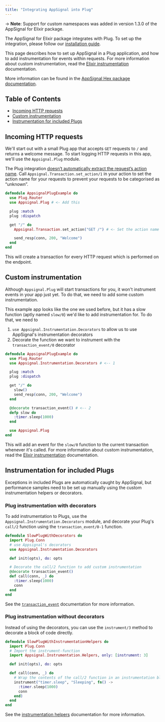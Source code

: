 ```yaml
---
title: "Integrating AppSignal into Plug"
---
```


-> **Note**: Support for custom namespaces was added in version 1.3.0 of the
   AppSignal for Elixir package.

The AppSignal for Elixir package integrates with Plug. To set up the
integration, please follow our [installation guide](/elixir/installation.html).

This page describes how to set up AppSignal in a Plug application, and how to
add instrumentation for events within requests. For more information about
custom instrumentation, read the [Elixir
instrumentation](/elixir/instrumentation/index.html) documentation.

More information can be found in the [AppSignal Hex package
documentation][hex-appsignal].

## Table of Contents

- [Incoming HTTP requests](#incoming-http-requests)
- [Custom instrumentation](#custom-instrumentation)
- [Instrumentation for included Plugs](#instrumentation-for-included-plugs)

## Incoming HTTP requests

We'll start out with a small Plug app that accepts `GET` requests to `/` and
returns a welcome message. To start logging HTTP requests in this app, we'll
use the `Appsignal.Plug` module.

The Plug integration [doesn’t automatically extract the request’s action
name](https://docs.appsignal.com/support/known-issues/plug-actions-registered-as-unknown.html).
Call `Appsignal.Transaction.set_action/1` in your action to set the action name
for your requests to prevent your requests to be categorised as “unknown”.

``` elixir
defmodule AppsignalPlugExample do
  use Plug.Router
  use Appsignal.Plug # <- Add this

  plug :match
  plug :dispatch

  get "/" do
    Appsignal.Transaction.set_action("GET /") # <- Set the action name

    send_resp(conn, 200, "Welcome")
  end
end
```

This will create a transaction for every HTTP request which is performed on the 
endpoint.

## Custom instrumentation

Although `Appsignal.Plug` will start transactions for you, it won't instrument
events in your app just yet. To do that, we need to add some custom
instrumentation.

This example app looks like the one we used before, but it has a slow function
(aptly named `slow/0`) we'd like to add instrumentation for. To do that, we need
to

1. `use Appsignal.Instrumentation.Decorators` to allow us to use AppSignal's
   instrumentation decorators
2. Decorate the function we want to instrument with the `transaction_event/0`
   decorator

``` elixir
defmodule AppsignalPlugExample do
  use Plug.Router
  use Appsignal.Instrumentation.Decorators # <-- 1

  plug :match
  plug :dispatch

  get "/" do
    slow()
    send_resp(conn, 200, "Welcome")
  end

  @decorate transaction_event() # <-- 2
  defp slow do
    :timer.sleep(1000)
  end

  use Appsignal.Plug
end
```

This will add an event for the `slow/0` function to the current transaction
whenever it's called. For more information about custom instrumentation, read
the [Elixir instrumentation](/elixir/instrumentation/index.html) documentation.

## Instrumentation for included Plugs

Exceptions in included Plugs are automatically caught by AppSignal, but
performance samples need to be set up manually using the custom instrumentation
helpers or decorators.

### Plug instrumentation with decorators

To add instrumentation to Plugs, use the `Appsignal.Instrumentation.Decorators`
module, and decorate your Plug's `call/2` function using the
`transaction_event/0-1` function.

``` elixir
defmodule SlowPlugWithDecorators do
  import Plug.Conn
  # use Appsignal's decorators
  use Appsignal.Instrumentation.Decorators

  def init(opts), do: opts

  # Decorate the call/2 function to add custom instrumentation
  @decorate transaction_event()
  def call(conn, _) do
    :timer.sleep(1000)
    conn
  end
end
```

See the
[`transaction_event`](https://docs.appsignal.com/elixir/instrumentation/instrumentation.html#decorator-transaction-events)
documentation for more information.

### Plug instrumentation without decorators

Instead of using the decorators, you can use the `instrument/3` method to
decorate a block of code directly.

``` elixir
defmodule SlowPlugWithInstrumentationHelpers do
  import Plug.Conn
  # Import the instrument-function
  import Appsignal.Instrumentation.Helpers, only: [instrument: 3]

  def init(opts), do: opts

  def call(conn, _) do
    # Wrap the contents of the call/2 function in an instrumentation block
    instrument("timer.sleep", "Sleeping", fn() ->
      :timer.sleep(1000)
      conn
    end)
  end
end
```

See the [instrumentation
helpers](https://docs.appsignal.com/elixir/instrumentation/instrumentation.html#instrumentation-helper-functions)
documentation for more information.

[hex-appsignal]: https://hexdocs.pm/appsignal/
